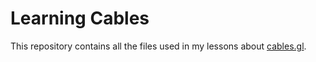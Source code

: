 # Learning Cables
This repository contains all the files used in my lessons about [cables.gl](https://cables.gl).
